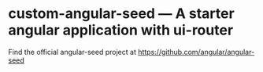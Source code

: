 # custom-angular-seed — A starter angular application with ui-router

Find the official angular-seed project at https://github.com/angular/angular-seed
